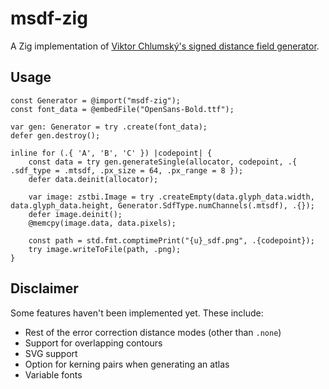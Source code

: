 # msdf-zig
A Zig implementation of [Viktor Chlumský's signed distance field generator](https://github.com/Chlumsky/msdfgen).

## Usage
```zig
const Generator = @import("msdf-zig");
const font_data = @embedFile("OpenSans-Bold.ttf");

var gen: Generator = try .create(font_data);
defer gen.destroy();

inline for (.{ 'A', 'B', 'C' }) |codepoint| {
    const data = try gen.generateSingle(allocator, codepoint, .{ .sdf_type = .mtsdf, .px_size = 64, .px_range = 8 });
    defer data.deinit(allocator);
    
    var image: zstbi.Image = try .createEmpty(data.glyph_data.width, data.glyph_data.height, Generator.SdfType.numChannels(.mtsdf), .{});
    defer image.deinit();
    @memcpy(image.data, data.pixels);

    const path = std.fmt.comptimePrint("{u}_sdf.png", .{codepoint});
    try image.writeToFile(path, .png);
}
```

## Disclaimer
Some features haven't been implemented yet. These include:
- Rest of the error correction distance modes (other than `.none`)
- Support for overlapping contours
- SVG support
- Option for kerning pairs when generating an atlas
- Variable fonts